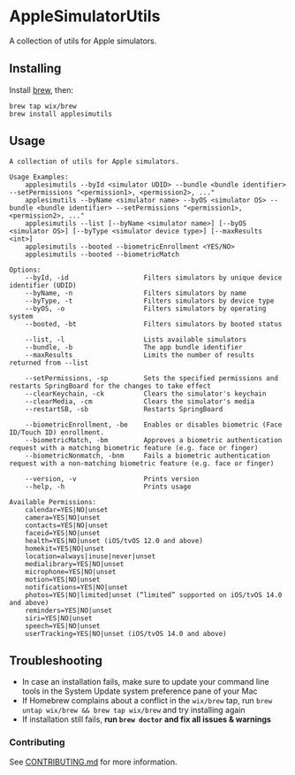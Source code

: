 # AppleSimulatorUtils
A collection of utils for Apple simulators.

## Installing

Install [brew](https://brew.sh), then:

```shell
brew tap wix/brew
brew install applesimutils
```

## Usage

```
A collection of utils for Apple simulators.

Usage Examples:
    applesimutils --byId <simulator UDID> --bundle <bundle identifier> --setPermissions "<permission1>, <permission2>, ..."
    applesimutils --byName <simulator name> --byOS <simulator OS> --bundle <bundle identifier> --setPermissions "<permission1>, <permission2>, ..."
    applesimutils --list [--byName <simulator name>] [--byOS <simulator OS>] [--byType <simulator device type>] [--maxResults <int>]
    applesimutils --booted --biometricEnrollment <YES/NO>
    applesimutils --booted --biometricMatch

Options:
    --byId, -id                   Filters simulators by unique device identifier (UDID)
    --byName, -n                  Filters simulators by name
    --byType, -t                  Filters simulators by device type
    --byOS, -o                    Filters simulators by operating system
    --booted, -bt                 Filters simulators by booted status

    --list, -l                    Lists available simulators
    --bundle, -b                  The app bundle identifier
    --maxResults                  Limits the number of results returned from --list

    --setPermissions, -sp         Sets the specified permissions and restarts SpringBoard for the changes to take effect
    --clearKeychain, -ck          Clears the simulator's keychain
    --clearMedia, -cm             Clears the simulator's media
    --restartSB, -sb              Restarts SpringBoard

    --biometricEnrollment, -be    Enables or disables biometric (Face ID/Touch ID) enrollment.
    --biometricMatch, -bm         Approves a biometric authentication request with a matching biometric feature (e.g. face or finger)
    --biometricNonmatch, -bnm     Fails a biometric authentication request with a non-matching biometric feature (e.g. face or finger)

    --version, -v                 Prints version
    --help, -h                    Prints usage

Available Permissions:
    calendar=YES|NO|unset
    camera=YES|NO|unset
    contacts=YES|NO|unset
    faceid=YES|NO|unset
    health=YES|NO|unset (iOS/tvOS 12.0 and above)
    homekit=YES|NO|unset
    location=always|inuse|never|unset
    medialibrary=YES|NO|unset
    microphone=YES|NO|unset
    motion=YES|NO|unset
    notifications=YES|NO|unset
    photos=YES|NO|limited|unset (“limited” supported on iOS/tvOS 14.0 and above)
    reminders=YES|NO|unset
    siri=YES|NO|unset
    speech=YES|NO|unset
    userTracking=YES|NO|unset (iOS/tvOS 14.0 and above)
```

## Troubleshooting

- In case an installation fails, make sure to update your command line tools in the System Update system preference pane of your Mac
- If Homebrew complains about a conflict in the `wix/brew` tap, run `brew untap wix/brew && brew tap wix/brew` and try installing again
- If installation still fails, **run `brew doctor` and fix all issues & warnings**

### Contributing

See [CONTRIBUTING.md](CONTRIBUTING.md) for more information.
